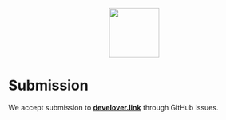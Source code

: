 <p align="center">
    <img src="http://develover.link/img/logo.svg" width="100">
</p>

# Submission

We accept submission to [**develover.link**](develover.link) through GitHub issues.